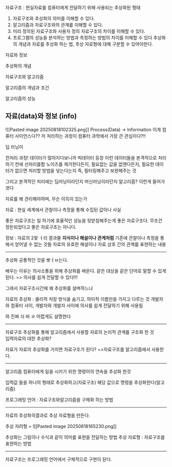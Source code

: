자료구조 : 현실자료를 컴퓨터에게 전달하기 위해 사용되는 추상화된 형태

1. 자료구조와 추상화의 의미를 이해할 수 있다.
2.  알고리즘과 자료구조와의 관계를 이해할 수 있다.
3. 미리 정의된 자료구조와 사용자 정의 자료구조의 차이를 이해할 수 있다.
4. 프로그램의 성능을 분석하는 방법과 측정하는 방법의 차이를 이해할 수 있다
추상화의 개념과 자료를 추상화 하는 법, 추상 자료형에 대해 구분할 수 있어야한다.

자료와 정보

추상화의 개념

자료구조와 알고리즘

알고리즘의 개념과 조건

알고리즘의 성능

## 자료(data)와 정보 (info)

![[Pasted image 20250818102325.png]]
Process(Data) → Information
이게 컴퓨터 사이언스다??
저 처리하는 과정이 컴퓨터 과학에서 가장 큰 관심이다?!!


 딥 러닝이

전처리 과정!
데이터가 많아지다보니까 빅데이터 등장
이런 데이터들을 본격적으로 처리하기 전에 선처리를함
노이즈를 제거한다든지, 필요없는 값을 없앤다든지, 필요한 데이터가 없으면 처리할 방법을 넣는다는지 즉,  필터링해주고 보완해주는 것

그리고 본격적인 처리에는 딥러닝이라던지 머신러닝이라던지 알고리즘? 이런게 들어가겟다

  자료를 왜 관리해야하며, 무슨 이득이 있는가

자료 : 현실 세계에서 관찰이나 측정을 통해 수집된 값이나 사실

좋은 자료구조는 일 하기에 효율적인 성능을 뒷받침해주는게 좋은 자료구조다.
무조건 정돈되었다고 좋은 자료구조는 아니다.


정보 : 자료의 2찿 ㅓ리 결과물
**지식이나 해설이나 관계처럼** 기존에 관찰이나 측정을 통해서 얻어낼 수 없는 것들
자료의 유효한 해설이나 자료 상호 간의 관계를 표현하는 내용

---
추상화
공통적인 것을 뽀ㅓㅂ는다.


배우는 이유는 의사소통을 위해 추상화를 배운다.
같은 대상을 같은 단어로 말할 수 있게 된다.
=> 의사를 쉽게 전달할 수 있다!!!

 그래서 자료구조시간에 왜 추상화를 설며하느냐

 자료의 추상화 : 물리적 저장 방식을 숨기고, 의미적 이름만을 가지고 다루는 것
개발자와 컴퓨터 사이, 개발자와 개발자 사이에 의사를 쉽게 전달하기 위해 사용됨

와 진짜 싀 바 ㄹ 어렵게도 설명한다 

---
자료구조
추상화를 통해 알고리즘에서 사용할 자료의 논리적 관계를 구조화 한 것  
입력자료의 대한 추상화?

자료가 자료의 추상화를 거치면 자료구조가 된다?
 =>자료구조를 알고리즘에서 사용한다. 

 ---
 알고리즘
 컴퓨터에게 일을 시키기 위한 명령어의 연속을 추상화 한것


 입력값 들을 하나의 형태로 추상화하고(자료구조)
 해당 값으로 명령을 추상화한다(알고리즘)

 프로그래밍 언어 : 자료구조와알고리즘을 구체화 하는 방법

 ---
 자료의 추상화의결과로 추상 자료형을 만든다.

 추상 자려형 = 
 ![[Pasted image 20250818165230.png]]

 추상화는 그림이나 수식과 같이 의미를 표현을 전달하는 방법
 추상 자료형 : 자료구조를 표현하는 방법

 ---
 자료구조는 프로그래밍 언어에서 구체적으로 구현이 된다.
 